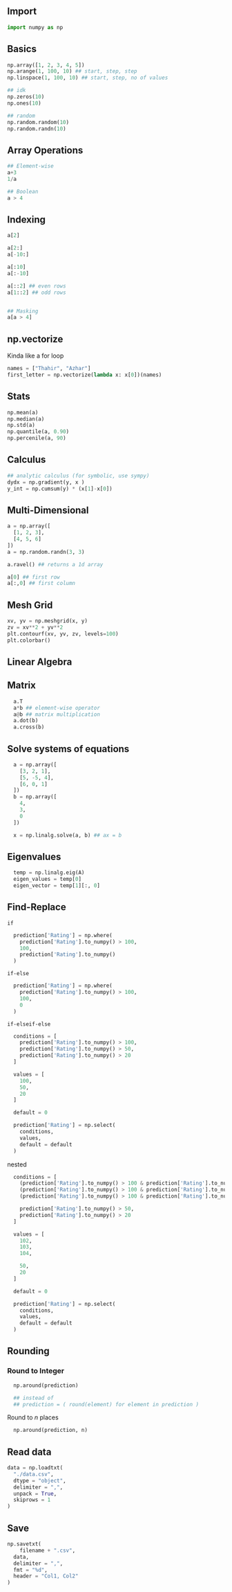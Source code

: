 ## Import

```python
import numpy as np
```

## Basics

```python
np.array([1, 2, 3, 4, 5])
np.arange(1, 100, 10) ## start, step, step
np.linspace(1, 100, 10) ## start, step, no of values

## idk
np.zeros(10)
np.ones(10)

## random
np.random.random(10)
np.random.randn(10)
```

## Array Operations

```python
## Element-wise
a+3
1/a

## Boolean
a > 4
```

## Indexing

```python
a[2]

a[2:]
a[-10:]

a[:10]
a[:-10]

a[::2] ## even rows
a[1::2] ## odd rows


## Masking
a[a > 4]
```

## np.vectorize

Kinda like a for loop

```python
names = ["Thahir", "Azhar"]
first_letter = np.vectorize(lambda x: x[0])(names) 

```

## Stats

```python
np.mean(a)
np.median(a)
np.std(a)
np.quantile(a, 0.90)
np.percenile(a, 90)
```

## Calculus

```python
## analytic calculus (for symbolic, use sympy)
dydx = np.gradient(y, x )
y_int = np.cumsum(y) * (x[1]-x[0])
```

## Multi-Dimensional

```python
a = np.array([
  [1, 2, 3],
  [4, 5, 6]
])
a = np.random.randn(3, 3)

a.ravel() ## returns a 1d array

a[0] ## first row
a[:,0] ## first column
```

## Mesh Grid

```python
xv, yv = np.meshgrid(x, y)
zv = xv**2 + yv**2
plt.contourf(xv, yv, zv, levels=100)
plt.colorbar()
```

## Linear Algebra

## Matrix

```python
  a.T
  a*b ## element-wise operator
  a@b ## matrix multiplication
  a.dot(b)
  a.cross(b)
```

## Solve systems of equations

```python
  a = np.array([
    [3, 2, 1],
    [5, -5, 4],
    [6, 0, 1]
  ])
  b = np.array([
    4,
    3,
    0
  ])

  x = np.linalg.solve(a, b) ## ax = b
```

## Eigenvalues

```python
  temp = np.linalg.eig(A)
  eigen_values = temp[0]
  eigen_vector = temp[1][:, 0]
```

## Find-Replace

`if`

```python
  prediction['Rating'] = np.where(
    prediction['Rating'].to_numpy() > 100,
    100,
    prediction['Rating'].to_numpy()
  )
```

`if-else`

```python
  prediction['Rating'] = np.where(
    prediction['Rating'].to_numpy() > 100,
    100,
    0
  )
```

`if-elseif-else`

```python
  conditions = [
    prediction['Rating'].to_numpy() > 100,
    prediction['Rating'].to_numpy() > 50,
    prediction['Rating'].to_numpy() > 20
  ]

  values = [
    100,
    50,
    20  
  ]

  default = 0

  prediction['Rating'] = np.select(
    conditions,
    values,
    default = default
  )
```

nested

```python
  conditions = [
    (prediction['Rating'].to_numpy() > 100 & prediction['Rating'].to_numpy() % 2 == 0),
    (prediction['Rating'].to_numpy() > 100 & prediction['Rating'].to_numpy() % 3 == 0),
    (prediction['Rating'].to_numpy() > 100 & prediction['Rating'].to_numpy() % 4 == 0),

    prediction['Rating'].to_numpy() > 50,
    prediction['Rating'].to_numpy() > 20
  ]

  values = [
    102,
    103,
    104,

    50,
    20  
  ]

  default = 0

  prediction['Rating'] = np.select(
    conditions,
    values,
    default = default
  )
```

## Rounding

### Round to Integer

```python
  np.around(prediction)

  ## instead of
  ## prediction = ( round(element) for element in prediction )
```

Round to $n$ places

```python
  np.around(prediction, n)
```

## Read data

```python
data = np.loadtxt(
  "./data.csv",
  dtype = "object",
  delimiter = ",",
  unpack = True,
  skiprows = 1 
)
```

## Save

```python
np.savetxt(
	filename + ".csv",
  data,
  delimiter = ",",
  fmt = "%d",
  header = "Col1, Col2"
)
```